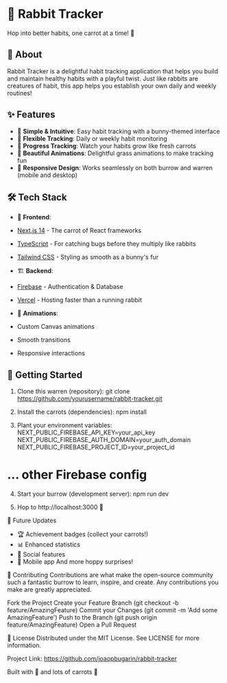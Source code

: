 # 🐰 Rabbit Tracker

Hop into better habits, one carrot at a time! 🥕

## 🌟 About

Rabbit Tracker is a delightful habit tracking application that helps you build and maintain healthy habits with a playful twist. Just like rabbits are creatures of habit, this app helps you establish your own daily and weekly routines!

## ✨ Features

- 🐇 **Simple & Intuitive**: Easy habit tracking with a bunny-themed interface
- 📅 **Flexible Tracking**: Daily or weekly habit monitoring
- 🥕 **Progress Tracking**: Watch your habits grow like fresh carrots
- 🌿 **Beautiful Animations**: Delightful grass animations to make tracking fun
- 📱 **Responsive Design**: Works seamlessly on both burrow and warren (mobile and desktop)

## 🛠 Tech Stack

- 🎯 **Frontend**:
- [Next.js 14](https://nextjs.org/) - The carrot of React frameworks
- [TypeScript](https://www.typescriptlang.org/) - For catching bugs before they multiply like rabbits
- [Tailwind CSS](https://tailwindcss.com/) - Styling as smooth as a bunny's fur

- 🏗 **Backend**:
- [Firebase](https://firebase.google.com/) - Authentication & Database
- [Vercel](https://vercel.com/) - Hosting faster than a running rabbit

- 🎨 **Animations**:
- Custom Canvas animations
- Smooth transitions
- Responsive interactions

## 🚀 Getting Started

1. Clone this warren (repository):
git clone https://github.com/yourusername/rabbit-tracker.git

2. Install the carrots (dependencies):
npm install

3. Plant your environment variables:
NEXT_PUBLIC_FIREBASE_API_KEY=your_api_key
NEXT_PUBLIC_FIREBASE_AUTH_DOMAIN=your_auth_domain
NEXT_PUBLIC_FIREBASE_PROJECT_ID=your_project_id
# ... other Firebase config

4. Start your burrow (development server):
npm run dev

5. Hop to http://localhost:3000 🐰

🌱 Future Updates
- 🏆 Achievement badges (collect your carrots!)
- 📊 Enhanced statistics
- 🤝 Social features
- 📱 Mobile app
And more hoppy surprises!

🤝 Contributing
Contributions are what make the open-source community such a fantastic burrow to learn, inspire, and create. Any contributions you make are greatly appreciated.

Fork the Project
Create your Feature Branch (git checkout -b feature/AmazingFeature)
Commit your Changes (git commit -m 'Add some AmazingFeature')
Push to the Branch (git push origin feature/AmazingFeature)
Open a Pull Request

📝 License
Distributed under the MIT License. See LICENSE for more information.


Project Link: https://github.com/joaopbugarin/rabbit-tracker

Built with 💚 and lots of carrots 🥕
